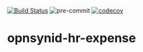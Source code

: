 [![Build Status](https://travis-ci.com/open-synergy/opnsynid-hr-expense.svg?branch=8.0)](https://travis-ci.com/open-synergy/8.0)
![pre-commit](https://github.com/open-synergy/opnsynid-hr-expense/actions/workflows/pre-commit.yml/badge.svg)
[![codecov](https://codecov.io/gh/open-synergy/opnsynid-hr-expense/branch/8.0/graph/badge.svg?token=6R3fKobOoL)](https://codecov.io/gh/open-synergy/opnsynid-hr-expense)

# opnsynid-hr-expense
